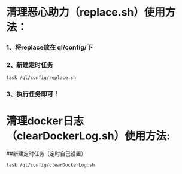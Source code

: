 
# 清理恶心助力（replace.sh）使用方法：
### 1、将replace放在 ql/config/下
### 2、新建定时任务 
``` html
task /ql/config/replace.sh 
```
### 3、执行任务即可！

# 清理docker日志（clearDockerLog.sh）使用方法:
##新建定时任务（定时自己设置）
``` html
task /ql/config/clearDockerLog.sh 
```
